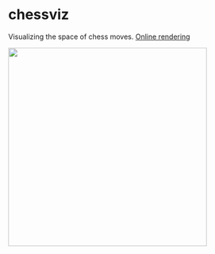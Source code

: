 # chessviz
Visualizing the space of chess moves. [Online rendering](https://timhutton.github.io/chessviz)

<img src="https://user-images.githubusercontent.com/647092/30185887-39d4cc64-941b-11e7-9dc1-ca0ba455a93c.png" width="400px" height="400px" />
